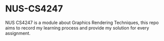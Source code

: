 # NUS-CS4247
NUS CS4247 is a module about Graphics Rendering Techniques, this repo aims to record my learning process and provide my solution for every assignment.
